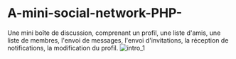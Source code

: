 # A-mini-social-network-PHP-
Une mini boîte de discussion, comprenant un profil, une liste d'amis, une liste de membres, l'envoi de messages, l'envoi d'invitations, la réception de notifications, la modification du profil.
![intro_1](https://user-images.githubusercontent.com/29104157/140433173-d6d54728-c7bc-41d9-b90e-3bde1688f222.PNG)
